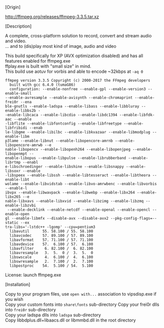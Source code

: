 [Origin]

http://ffmpeg.org/releases/ffmpeg-3.3.5.tar.xz  


[Description]

A complete, cross-platform solution to record, convert and stream audio and video.  
... and to (dis)play most kind of image, audio and video  

This build specifically for XP (AVX optimization disabled) and has all features enabled for ffmpeg.exe  
ffplay.exe is built with "small size" in mind.  
This build use aotuv for vorbis and able to encode ~32kbps at `-aq 0`  
```
ffmpeg version 3.3.5 Copyright (c) 2000-2017 the FFmpeg developers
  built with gcc 6.4.0 (tumaG86)
  configuration: --enable-nonfree --enable-gpl --enable-version3 --enable-small
--enable-avresample --enable-avisynth --enable-chromaprint --enable-frei0r --ena
ble-gnutls --enable-ladspa --enable-libass --enable-libbluray --enable-libbs2b -
-enable-libcaca --enable-libcdio --enable-libdc1394 --enable-libfdk-aac --enable
-libflite --enable-libfontconfig --enable-libfreetype --enable-libfribidi --enab
le-libgme --enable-libilbc --enable-libkvazaar --enable-libmodplug --enable-libm
p3lame --enable-libnut --enable-libopencore-amrnb --enable-libopencore-amrwb --e
nable-libopencv --enable-libopenh264 --enable-libopenjpeg --enable-libopenmpt --
enable-libopus --enable-libpulse --enable-librubberband --enable-librtmp --enabl
e-libschroedinger --enable-libshine --enable-libsnappy --enable-libsoxr --enable
-libspeex --enable-libssh --enable-libtesseract --enable-libtheora --enable-libt
wolame --enable-libvidstab --enable-libvo-amrwbenc --enable-libvorbis --enable-l
ibvpx --enable-libwavpack --enable-libwebp --enable-libx264 --enable-libx265 --e
nable-libxavs --enable-libxvid --enable-libzimg --enable-libzmq --enable-libzvbi
 --enable-decklink --enable-netcdf --enable-openal --enable-opencl --enable-open
gl --enable-libmfx --disable-avx --disable-avx2 --pkg-config-flags=--static --ex
tra-libs='-lstdc++ -lgomp' --cpu=pentium3
  libavutil      55. 58.100 / 55. 58.100
  libavcodec     57. 89.100 / 57. 89.100
  libavformat    57. 71.100 / 57. 71.100
  libavdevice    57.  6.100 / 57.  6.100
  libavfilter     6. 82.100 /  6. 82.100
  libavresample   3.  5.  0 /  3.  5.  0
  libswscale      4.  6.100 /  4.  6.100
  libswresample   2.  7.100 /  2.  7.100
  libpostproc    54.  5.100 / 54.  5.100
```

License: launch ffmpeg.exe  



[Installation]

Copy to your program files, use `open with...` association to vipsdisp.exe if you wish  
Copy your custom fonts into `share\fonts` sub-directory
Copy your frei0r dlls into `frei0r` sub-directory  
Copy your ladspa dlls into `ladspa` sub-directory  
Copy libbdplus.dll+libaacs.dll or libmmbd.dll in the root directory  

